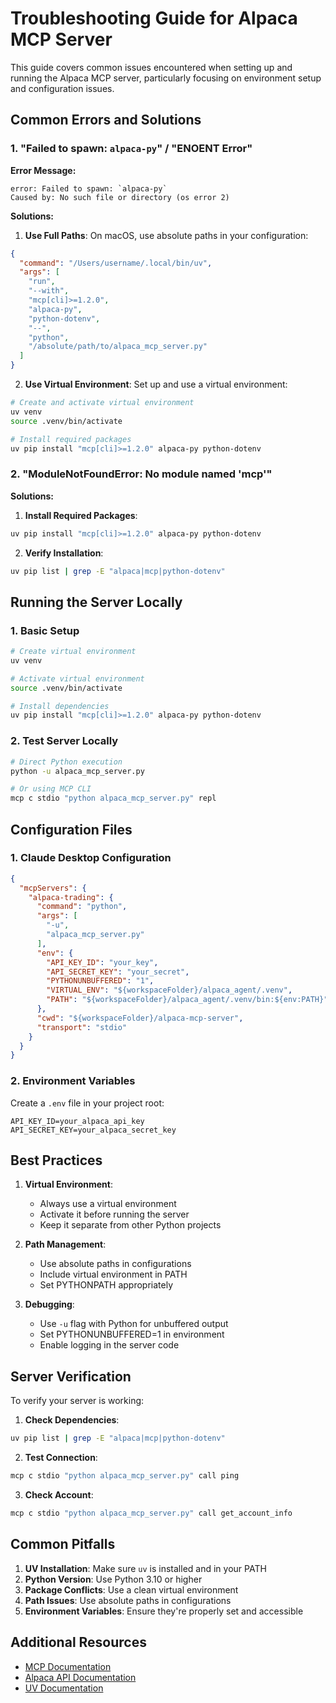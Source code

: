 # Troubleshooting Guide for Alpaca MCP Server

This guide covers common issues encountered when setting up and running the Alpaca MCP server, particularly focusing on environment setup and configuration issues.

## Common Errors and Solutions

### 1. "Failed to spawn: `alpaca-py`" / "ENOENT Error"

**Error Message:**
```
error: Failed to spawn: `alpaca-py`
Caused by: No such file or directory (os error 2)
```

**Solutions:**
1. **Use Full Paths**: On macOS, use absolute paths in your configuration:
```json
{
  "command": "/Users/username/.local/bin/uv",
  "args": [
    "run",
    "--with",
    "mcp[cli]>=1.2.0",
    "alpaca-py",
    "python-dotenv",
    "--",
    "python",
    "/absolute/path/to/alpaca_mcp_server.py"
  ]
}
```

2. **Use Virtual Environment**: Set up and use a virtual environment:
```bash
# Create and activate virtual environment
uv venv
source .venv/bin/activate

# Install required packages
uv pip install "mcp[cli]>=1.2.0" alpaca-py python-dotenv
```

### 2. "ModuleNotFoundError: No module named 'mcp'"

**Solutions:**
1. **Install Required Packages**:
```bash
uv pip install "mcp[cli]>=1.2.0" alpaca-py python-dotenv
```

2. **Verify Installation**:
```bash
uv pip list | grep -E "alpaca|mcp|python-dotenv"
```

## Running the Server Locally

### 1. Basic Setup

```bash
# Create virtual environment
uv venv

# Activate virtual environment
source .venv/bin/activate

# Install dependencies
uv pip install "mcp[cli]>=1.2.0" alpaca-py python-dotenv
```

### 2. Test Server Locally

```bash
# Direct Python execution
python -u alpaca_mcp_server.py

# Or using MCP CLI
mcp c stdio "python alpaca_mcp_server.py" repl
```

## Configuration Files

### 1. Claude Desktop Configuration

```json
{
  "mcpServers": {
    "alpaca-trading": {
      "command": "python",
      "args": [
        "-u",
        "alpaca_mcp_server.py"
      ],
      "env": {
        "API_KEY_ID": "your_key",
        "API_SECRET_KEY": "your_secret",
        "PYTHONUNBUFFERED": "1",
        "VIRTUAL_ENV": "${workspaceFolder}/alpaca_agent/.venv",
        "PATH": "${workspaceFolder}/alpaca_agent/.venv/bin:${env:PATH}"
      },
      "cwd": "${workspaceFolder}/alpaca-mcp-server",
      "transport": "stdio"
    }
  }
}
```

### 2. Environment Variables

Create a `.env` file in your project root:
```env
API_KEY_ID=your_alpaca_api_key
API_SECRET_KEY=your_alpaca_secret_key
```

## Best Practices

1. **Virtual Environment**:
   - Always use a virtual environment
   - Activate it before running the server
   - Keep it separate from other Python projects

2. **Path Management**:
   - Use absolute paths in configurations
   - Include virtual environment in PATH
   - Set PYTHONPATH appropriately

3. **Debugging**:
   - Use `-u` flag with Python for unbuffered output
   - Set PYTHONUNBUFFERED=1 in environment
   - Enable logging in the server code

## Server Verification

To verify your server is working:

1. **Check Dependencies**:
```bash
uv pip list | grep -E "alpaca|mcp|python-dotenv"
```

2. **Test Connection**:
```bash
mcp c stdio "python alpaca_mcp_server.py" call ping
```

3. **Check Account**:
```bash
mcp c stdio "python alpaca_mcp_server.py" call get_account_info
```

## Common Pitfalls

1. **UV Installation**: Make sure `uv` is installed and in your PATH
2. **Python Version**: Use Python 3.10 or higher
3. **Package Conflicts**: Use a clean virtual environment
4. **Path Issues**: Use absolute paths in configurations
5. **Environment Variables**: Ensure they're properly set and accessible

## Additional Resources

- [MCP Documentation](https://modelcontextprotocol.io/docs/tools/debugging)
- [Alpaca API Documentation](https://alpaca.markets/docs/api-references/)
- [UV Documentation](https://github.com/astral-sh/uv)